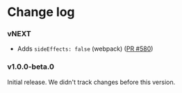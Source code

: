 # Change log

### vNEXT

* Adds `sideEffects: false` (webpack) ([PR #580](https://github.com/apollographql/apollo-angular/pull/580))

### v1.0.0-beta.0

Initial release. We didn't track changes before this version.
